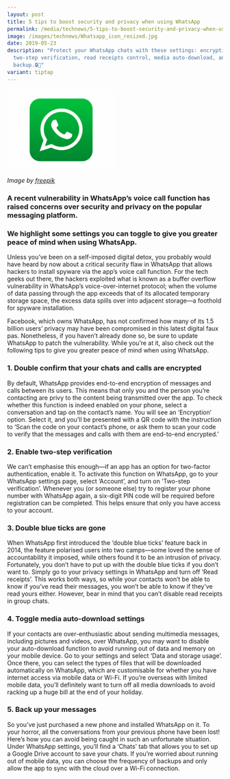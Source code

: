 ```yaml
---
layout: post
title: 5 tips to boost security and privacy when using WhatsApp
permalink: /media/technews/5-tips-to-boost-security-and-privacy-when-using-whatsapp/
image: /images/technews/Whatsapp_icon_resized.jpg
date: 2019-05-23
description: "Protect your WhatsApp chats with these settings: encryption,
  two-step verification, read receipts control, media auto-download, and message
  backup.🔒📱"
variant: tiptap
---
```

<div class="isomer-image-wrapper">
<img style="width: 50%;" height="auto" width="100%" alt="WhatsApp icon" src="/images/technews/Whatsapp_icon_resized.jpg">
</div>
<p><em>Image by <a href="https://www.freepik.com/free-vector/whatsapp-icon-design_3049286.htm#fromView=search&amp;page=1&amp;position=1&amp;uuid=9af31f57-ec88-402d-b61f-a04254482fcc" rel="noopener noreferrer nofollow" target="_blank">freepik</a></em>
</p>
<h3>A recent vulnerability in WhatsApp’s voice call function has raised concerns over security and privacy on the popular messaging platform. </h3>
<h3>We highlight some settings you can toggle to give you greater peace of mind when using WhatsApp.</h3>
<p>Unless you’ve been on a self-imposed digital detox, you probably would
have heard by now about a critical security flaw in WhatsApp that allows
hackers to install spyware via the app’s voice call function. For the tech
geeks out there, the hackers exploited what is known as a buffer overflow
vulnerability in WhatsApp’s voice-over-internet protocol; when the volume
of data passing through the app exceeds that of its allocated temporary
storage space, the excess data spills over into adjacent storage—a foothold
for spyware installation.</p>
<p>Facebook, which owns WhatsApp, has not confirmed how many of its 1.5 billion
users’ privacy may have been compromised in this latest digital faux pas.
Nonetheless, if you haven’t already done so, be sure to update WhatsApp
to patch the vulnerability. While you’re at it, also check out the following
tips to give you greater peace of mind when using WhatsApp.</p>
<h3>1. Double confirm that your chats and calls are encrypted</h3>
<p>By default, WhatsApp provides end-to-end encryption of messages and calls
between its users. This means that only you and the person you’re contacting
are privy to the content being transmitted over the app. To check whether
this function is indeed enabled on your phone, select a conversation and
tap on the contact’s name. You will see an ‘Encryption’ option. Select
it, and you’ll be presented with a QR code with the instruction to ‘Scan
the code on your contact’s phone, or ask them to scan your code to verify
that the messages and calls with them are end-to-end encrypted.’</p>
<h3>2. Enable two-step verification</h3>
<p>We can’t emphasise this enough—if an app has an option for two-factor
authentication, enable it. To activate this function on WhatsApp, go to
your WhatsApp settings page, select ‘Account’, and turn on ‘Two-step verification’.
Whenever you (or someone else) try to register your phone number with WhatsApp
again, a six-digit PIN code will be required before registration can be
completed. This helps ensure that only you have access to your account.</p>
<h3>3. Double blue ticks are gone</h3>
<p>When WhatsApp first introduced the ‘double blue ticks’ feature back in
2014, the feature polarised users into two camps—some loved the sense of
accountability it imposed, while others found it to be an intrusion of
privacy. Fortunately, you don’t have to put up with the double blue ticks
if you don’t want to. Simply go to your privacy settings in WhatsApp and
turn off ‘Read receipts’. This works both ways, so while your contacts
won’t be able to know if you’ve read their messages, you won’t be able
to know if they’ve read yours either. However, bear in mind that you can’t
disable read receipts in group chats.</p>
<h3>4. Toggle media auto-download settings</h3>
<p>If your contacts are over-enthusiastic about sending multimedia messages,
including pictures and videos, over WhatsApp, you may want to disable your
auto-download function to avoid running out of data and memory on your
mobile device. Go to your settings and select ‘Data and storage usage’.
Once there, you can select the types of files that will be downloaded automatically
on WhatsApp, which are customisable for whether you have internet access
via mobile data or Wi-Fi. If you’re overseas with limited mobile data,
you’ll definitely want to turn off all media downloads to avoid racking
up a huge bill at the end of your holiday.</p>
<h3>5. Back up your messages</h3>
<p>So you’ve just purchased a new phone and installed WhatsApp on it. To
your horror, all the conversations from your previous phone have been lost!
Here’s how you can avoid being caught in such an unfortunate situation.
Under WhatsApp settings, you’ll find a ‘Chats’ tab that allows you to set
up a Google Drive account to save your chats. If you’re worried about running
out of mobile data, you can choose the frequency of backups and only allow
the app to sync with the cloud over a Wi-Fi connection.</p>
<p></p>